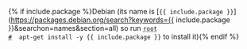 {% if include.package %}Debian (its name is [`{{ include.package }}`](https://packages.debian.org/search?keywords={{ include.package }}&searchon=names&section=all) so run <code><span class = "coder"><abbr title="This command is to be run as root user; to enter root run the su command">root #</abbr></span> &nbsp;apt-get install -y {{ include.package }}</code> to install it){% endif %}
